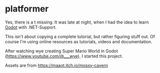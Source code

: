 # platformer
Yes, there is a t missing. It was late at night, when I had the idea to learn [Godot](https://godotengine.org/) with .NET-Support.

This isn't about copying a complete tutorial, but rather figuring stuff out. Of course I'm using online resources as tutorials, videos and documentation.

After watching wye creating Super Mario World in Godot (https://www.youtube.com/@___wye), I started this project.

Assets are from https://maaot.itch.io/mossy-cavern 